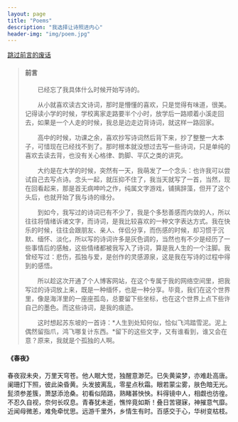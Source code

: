 ```yaml
---
layout: page
title: "Poems"
description: "我选择让诗照进内心"
header-img: "img/poem.jpg"
---
```


[跳过前言的废话](#jump)


>#### **前言**
>
>&emsp;&emsp;已经忘了我具体什么时候开始写诗的。
>
>&emsp;&emsp;从小就喜欢读古文诗词，那时是懵懂的喜欢，只是觉得有味道，很美。记得读小学的时候，学校离家走路要半个小时，放学后一路顺着小溪走回去，如果是一个人走的时候，我总是边走边背诗词，就这样一路回家。
>
>&emsp;&emsp;高中的时候，功课之余，喜欢抄写诗词然后背下来，抄了整整一大本子，可惜现在已经找不到了。那时根本就没想过去写一些诗词，只是单纯的喜欢去读去背，也没有关心格律、韵脚、平仄之类的讲究。
>
>&emsp;&emsp;大约是在大学的时候，突然有一天，我萌发了一个念头：也许我可以尝试自己去写点诗。念头一起，就压抑不住了，我当天就写了一首，当然，现在回看起来，那是首无病呻吟之作，纯属文字游戏，铺摛辞藻，但开了这个头后，也就开始了我与诗的缘分。
>
>&emsp;&emsp;到如今，我写过的诗词已有不少了，我是个多愁善感而内敛的人，所以往往将情绪诉诸文字，而诗词，是我比较喜欢的一种文字表达方式。我在快乐的时候，往往会跟朋友、亲人、伴侣分享，而伤感的时候，却习惯于沉默、缅怀、淡化，所以写的诗词许多是灰色调的，当然也有不少是经历了一些事情后的感触，这些情绪都被我写入了诗词，算是我人生的一个注脚。我曾经写过：悲伤，孤独与爱，是创作的灵感源泉，这是我在写诗的过程中得到的感悟。
>
>&emsp;&emsp;所以趁这次开通了个人博客网站，在这个专属于我的网络空间里，把我写过的诗词放上来，既是一种缅怀，也是一种分享。毕竟，我们在这个世界里，像是海洋里的一座座孤岛，总要留下些坐标，也在这个世界上点下些许自己的墨色。而这些诗词，是我的痕迹。
>
>&emsp;&emsp;这时想起苏东坡的一首诗：*人生到处知何似，恰似飞鸿踏雪泥。泥上偶然留指爪，鸿飞哪复计东西。*留下的这些文字，又有谁看到，谁又会在意？原来，我就是个孤独的人啊。


<span id="jump"></span>

#### **《春夜》**        
春夜寂未央，万里天穹苍。他人眠大觉，独醒意渺茫。已失黄粱梦，亦难赴高唐。
阑珊灯下照，彼此染昏黄。头发披离乱，零星点秋霜。眼若蒙尘雾，肤色暗无光。
髭须参差簇，萧瑟添沧桑。初看似陌路，熟睹甚怏怏。料得镜中人，相觑也彷徨。不忍久自视，奈何长叹息。青春犹未逝，憔悴竟如斯！叠日苦寝寐，神摧意气靡。近闻母微恙，难免牵忧思。远游千里外，乡情生有时。百感交于心，华树变枯枝。